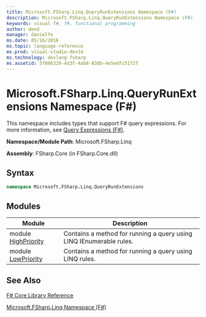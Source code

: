 ```yaml
---
title: Microsoft.FSharp.Linq.QueryRunExtensions Namespace (F#)
description: Microsoft.FSharp.Linq.QueryRunExtensions Namespace (F#)
keywords: visual f#, f#, functional programming
author: dend
manager: danielfe
ms.date: 05/16/2016
ms.topic: language-reference
ms.prod: visual-studio-dev14
ms.technology: devlang-fsharp
ms.assetid: 5f066329-4d3f-4ab8-838b-4e5edfc5172f
---
```


# Microsoft.FSharp.Linq.QueryRunExtensions Namespace (F#)

This namespace includes types that support F# query expressions. For more information, see [Query Expressions &#40;F&#35;&#41;](../../language-reference/query-expressions.md).

**Namespace/Module Path**: Microsoft.FSharp.Linq

**Assembly**: FSharp.Core (in FSharp.Core.dll)


## Syntax

```fsharp
namespace Microsoft.FSharp.Linq.QueryRunExtensions
```

## Modules

|Module|Description|
|------|-----------|
|module [HighPriority](https://msdn.microsoft.com/library/c770a5e9-68b1-4517-9234-1c8521facdb9)|Contains a method for running a query using LINQ IEnumerable rules.|
|module [LowPriority](https://msdn.microsoft.com/library/4b4bf192-b3b1-4361-a550-df7d6643cabd)|Contains a method for running a query using LINQ rules.|

## See Also
[F&#35; Core Library Reference](FSharp-Core-Library-Reference.md)

[Microsoft.FSharp.Linq Namespace &#40;F&#35;&#41;](Microsoft.FSharp.Linq-Namespace-%5BFSharp%5D.md)
